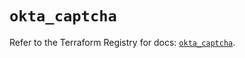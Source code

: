 # `okta_captcha`

Refer to the Terraform Registry for docs: [`okta_captcha`](https://registry.terraform.io/providers/okta/okta/4.10.0/docs/resources/captcha).
